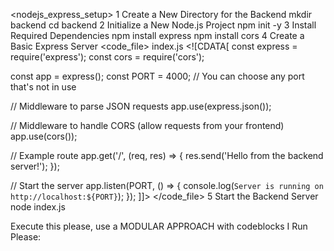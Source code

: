 <nodejs_express_setup> <instructions> <title>How to Set Up a Basic Node.js
Backend in a Backend Folder</title> <steps> <step> <number>1</number>
<description>Create a New Directory for the Backend</description> <action>
<command>mkdir backend</command> <command>cd backend</command> </action> </step>
<step> <number>2</number> <description>Initialize a New Node.js
Project</description> <action> <command>npm init -y</command> </action> </step>
<step> <number>3</number> <description>Install Required
Dependencies</description> <action> <command>npm install express</command>
<command>npm install cors</command> </action> </step> <step> <number>4</number>
<description>Create a Basic Express Server</description> <code_file>
<name>index.js</name> <content> <![CDATA[ const express = require('express');
const cors = require('cors');

const app = express(); const PORT = 4000; // You can choose any port that's not
in use

// Middleware to parse JSON requests app.use(express.json());

// Middleware to handle CORS (allow requests from your frontend)
app.use(cors());

// Example route app.get('/', (req, res) => { res.send('Hello from the backend
server!'); });

// Start the server app.listen(PORT, () => {
console.log(`Server is running on http://localhost:${PORT}`); }); ]]> </content>
</code_file> </step> <step> <number>5</number> <description>Start the Backend
Server</description> <action> <command>node index.js</command> </action> </step>
</steps> </instructions>

  <execution>
    <prompt>Execute this please, use a MODULAR APPROACH with codeblocks I Run Please:</prompt>
  </execution>
</nodejs_express_setup>
